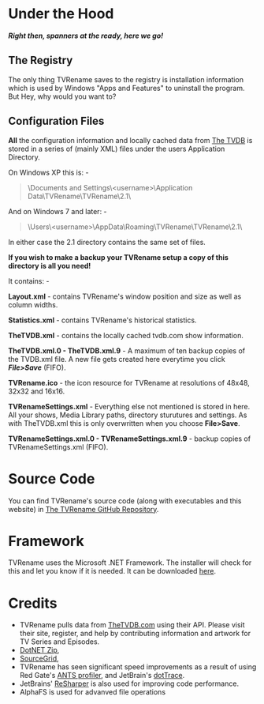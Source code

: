 # Under the Hood
***Right then, spanners at the ready, here we go!***

## The Registry
The only thing TVRename saves to the registry is installation information which is used by Windows "Apps and Features" to uninstall the program. But Hey, why would you want to?

## Configuration Files
**All** the configuration information and locally cached data from [The TVDB](http://thetvdb.com "Visit thetvdb.com") is stored in a series of (mainly XML) files under the users Application Directory.

On Windows XP this is: -

> \\Documents and Settings\\\<username\>\\Application Data\\TVRename\\TVRename\\2.1\\ 

And on Windows 7 and later: -

> \\Users\\\<username\>\\AppData\\Roaming\\TVRename\\TVRename\\2.1\\

In either case the 2.1 directory contains the same set of files.

**If you wish to make a backup your TVRename setup a copy of this directory is all you need!**

It contains: -

**Layout.xml** - contains TVRename's window position and size as well as column widths.

**Statistics.xml** - contains TVRename's historical statistics.

**TheTVDB.xml** -  contains the locally cached tvdb.com show information.

**TheTVDB.xml.0 - TheTVDB.xml.9** - A maximum of ten backup copies of the TVDB.xml file. A new file gets created here everytime you click ***File>Save*** (FIFO).

**TVRename.ico** - the icon resource for TVRename at resolutions of 48x48, 32x32 and 16x16.

**TVRenameSettings.xml** - Everything else not mentioned is stored in here. All your shows, Media Library paths, directory sturutures and settings. As with TheTVDB.xml this is only overwritten when you choose **File>Save**.

**TVRenameSettings.xml.0 - TVRenameSettings.xml.9** - backup copies of TVRenameSettings.xml (FIFO).

# Source Code 
You can find TVRename's source code (along with executables and this website) in [The TVRename GitHub Repository](https://github.com/TV-Rename/tvrename).

# Framework
TVRename uses the Microsoft .NET Framework. The installer will check for this and let you know if it is needed. It can be downloaded [here](https://www.microsoft.com/net/download/windows).

# Credits
* TVRename pulls data from [TheTVDB.com](http://thetvdb.com/) using their API. Please visit their site, register, and help by contributing information and artwork for TV Series and Episodes.
* [DotNET Zip](http://www.codeplex.com/DotNetZip), 
* [SourceGrid](http://www.codeplex.com/sourcegrid/), 
* TVRename has seen significant speed improvements as a result of using Red Gate's [ANTS profiler](http://www.red-gate.com/products/ants_profiler/index.htm), and JetBrain's [dotTrace](http://www.jetbrains.com/profiler/). 
* JetBrains' [ReSharper](http://www.jetbrains.com/resharper/) is also used for improving code performance. 
* AlphaFS is used for advanved file operations
